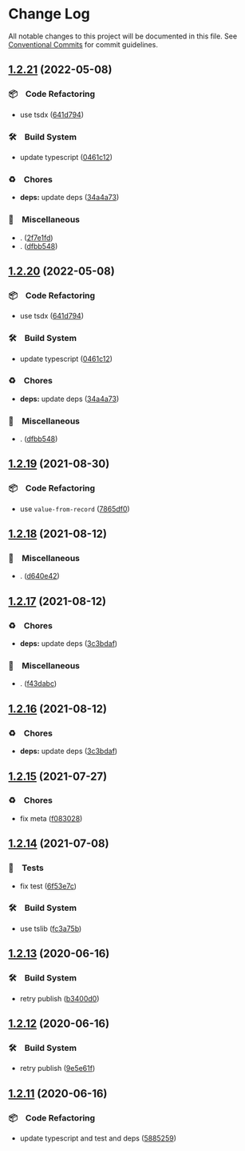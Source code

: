 # Change Log

All notable changes to this project will be documented in this file.
See [Conventional Commits](https://conventionalcommits.org) for commit guidelines.

## [1.2.21](https://github.com/bluelovers/ws-http/compare/original-url2@1.2.19...original-url2@1.2.21) (2022-05-08)


### 📦　Code Refactoring

* use tsdx ([641d794](https://github.com/bluelovers/ws-http/commit/641d79460371bf09c5c1e77790237896a228c85a))


### 🛠　Build System

* update typescript ([0461c12](https://github.com/bluelovers/ws-http/commit/0461c12b6d300ab5f4a8bc5c27ef4e6aba516433))


### ♻️　Chores

* **deps:** update deps ([34a4a73](https://github.com/bluelovers/ws-http/commit/34a4a73455fcde24f299dff1d321020d6d4e8064))


### 🔖　Miscellaneous

* . ([2f7e1fd](https://github.com/bluelovers/ws-http/commit/2f7e1fd28e1568e987b6d2594a6627c6b71ca104))
* . ([dfbb548](https://github.com/bluelovers/ws-http/commit/dfbb5480fdba88a7cf12c73c76ca3017f690460e))





## [1.2.20](https://github.com/bluelovers/ws-http/compare/original-url2@1.2.19...original-url2@1.2.20) (2022-05-08)


### 📦　Code Refactoring

* use tsdx ([641d794](https://github.com/bluelovers/ws-http/commit/641d79460371bf09c5c1e77790237896a228c85a))


### 🛠　Build System

* update typescript ([0461c12](https://github.com/bluelovers/ws-http/commit/0461c12b6d300ab5f4a8bc5c27ef4e6aba516433))


### ♻️　Chores

* **deps:** update deps ([34a4a73](https://github.com/bluelovers/ws-http/commit/34a4a73455fcde24f299dff1d321020d6d4e8064))


### 🔖　Miscellaneous

* . ([dfbb548](https://github.com/bluelovers/ws-http/commit/dfbb5480fdba88a7cf12c73c76ca3017f690460e))





## [1.2.19](https://github.com/bluelovers/ws-http/compare/original-url2@1.2.18...original-url2@1.2.19) (2021-08-30)


### 📦　Code Refactoring

* use `value-from-record` ([7865df0](https://github.com/bluelovers/ws-http/commit/7865df0aa3d9fbdbc9c042fc2751aecb9b221a5d))





## [1.2.18](https://github.com/bluelovers/ws-http/compare/original-url2@1.2.17...original-url2@1.2.18) (2021-08-12)


### 🔖　Miscellaneous

* . ([d640e42](https://github.com/bluelovers/ws-http/commit/d640e429aa213cf37993aac4a44dbc162bc368b4))





## [1.2.17](https://github.com/bluelovers/ws-http/compare/original-url2@1.2.15...original-url2@1.2.17) (2021-08-12)


### ♻️　Chores

* **deps:** update deps ([3c3bdaf](https://github.com/bluelovers/ws-http/commit/3c3bdaf498061eabdbe45f87886eaa3aa8ff30ea))


### 🔖　Miscellaneous

* . ([f43dabc](https://github.com/bluelovers/ws-http/commit/f43dabcd2c55a2197dd658eec39c59db5cde024f))





## [1.2.16](https://github.com/bluelovers/ws-http/compare/original-url2@1.2.15...original-url2@1.2.16) (2021-08-12)


### ♻️　Chores

* **deps:** update deps ([3c3bdaf](https://github.com/bluelovers/ws-http/commit/3c3bdaf498061eabdbe45f87886eaa3aa8ff30ea))





## [1.2.15](https://github.com/bluelovers/ws-http/compare/original-url2@1.2.14...original-url2@1.2.15) (2021-07-27)


### ♻️　Chores

* fix meta ([f083028](https://github.com/bluelovers/ws-http/commit/f0830289acdd609c0a2570c05286486b9e5ac4a6))





## [1.2.14](https://github.com/bluelovers/ws-http/compare/original-url2@1.2.13...original-url2@1.2.14) (2021-07-08)


### 🚨　Tests

* fix test ([6f53e7c](https://github.com/bluelovers/ws-http/commit/6f53e7c2dd37784ee2a299fcc5efd00ba77f3047))


### 🛠　Build System

* use tslib ([fc3a75b](https://github.com/bluelovers/ws-http/commit/fc3a75b0aa7335cebc58b0640a42fcb1c65c00bc))





## [1.2.13](https://github.com/bluelovers/ws-http/compare/original-url2@1.2.12...original-url2@1.2.13) (2020-06-16)


### 🛠　Build System

*  retry publish ([b3400d0](https://github.com/bluelovers/ws-http/commit/b3400d0d1a70234b89116fded921e0f57ac8e6f2))





## [1.2.12](https://github.com/bluelovers/ws-http/compare/original-url2@1.2.11...original-url2@1.2.12) (2020-06-16)


### 🛠　Build System

*  retry publish ([9e5e61f](https://github.com/bluelovers/ws-http/commit/9e5e61f40b2ee673a77d2cc19512358b014aea5a))





## [1.2.11](https://github.com/bluelovers/ws-http/compare/original-url2@1.2.10...original-url2@1.2.11) (2020-06-16)


### 📦　Code Refactoring

*  update typescript and test and deps ([5885259](https://github.com/bluelovers/ws-http/commit/5885259ff67a671f328f9dc7ecf8153a7b8c3452))
